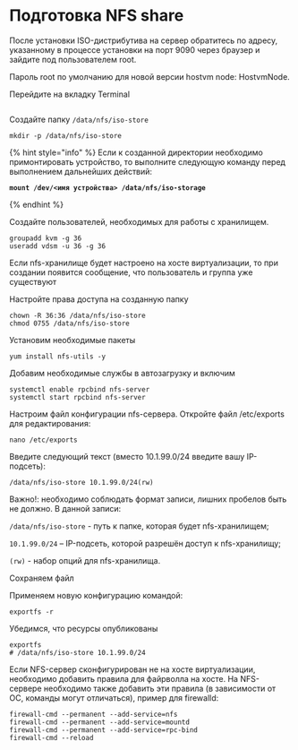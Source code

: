 # Подготовка NFS share

После установки ISO-дистрибутива на сервер обратитесь по адресу, указанному в процессе установки на порт 9090 через браузер и зайдите под пользователем root.

Пароль root по умолчанию для новой версии hostvm node: HostvmNode.

Перейдите на вкладку Terminal

<figure><img src="https://lh4.googleusercontent.com/BMl4fJC6zMi1gz859ER0XyYLohOq94CKjkb91LkcdoFY8C2DxJQ2tNY-HLcjScrLRiecL8bOoV0xaVi6lOloOp9EPbLbOEYSt4nywluPJ0PdYRgQaNokwCxTWk-ux1gfzvzzKATGH4vIU7ckGBA1kvA" alt=""><figcaption></figcaption></figure>

Создайте папку `/data/nfs/iso-store`

```
mkdir -p /data/nfs/iso-store
```

{% hint style="info" %}
Если к созданной директории необходимо примонтировать устройство, то выполните следующую команду перед выполнением дальнейших действий:

<pre><code><strong>mount /dev/&#x3C;имя устройства> /data/nfs/iso-storage
</strong></code></pre>
{% endhint %}



Создайте пользователей, необходимых для работы с хранилищем.

```
groupadd kvm -g 36
useradd vdsm -u 36 -g 36
```

Если nfs-хранилище будет настроено на хосте виртуализации, то при создании появится сообщение, что пользователь и группа уже существуют

Настройте права доступа на созданную папку

```
chown -R 36:36 /data/nfs/iso-store
chmod 0755 /data/nfs/iso-store
```

Установим необходимые пакеты

```
yum install nfs-utils -y
```

Добавим необходимые службы в автозагрузку и включим

```
systemctl enable rpcbind nfs-server
systemctl start rpcbind nfs-server
```

Настроим файл конфигурации nfs-сервера. Откройте файл /etc/exports для редактирования:

```
nano /etc/exports
```

Введите следующий текст (вместо 10.1.99.0/24 введите вашу IP-подсеть):

```
/data/nfs/iso-store 10.1.99.0/24(rw)
```

Важно!: необходимо соблюдать формат записи, лишних пробелов быть не должно. В данной записи:

`/data/nfs/iso-store` - путь к папке, которая будет nfs-хранилищем;

`10.1.99.0/24` – IP-подсеть, которой разрешён доступ к nfs-хранилищу;

`(rw)` - набор опций для nfs-хранилища.

Сохраняем файл

Применяем новую конфигурацию командой:

```
exportfs -r
```

Убедимся, что ресурсы опубликованы

```
exportfs
# /data/nfs/iso-store 10.1.99.0/24
```

Если NFS-сервер сконфигурирован не на хосте виртуализации, необходимо добавить правила для файрволла на хосте. На NFS-сервере необходимо также добавить эти правила (в зависимости от ОС, команды могут отличаться), пример для firewalld:

```
firewall-cmd --permanent --add-service=nfs
firewall-cmd --permanent --add-service=mountd
firewall-cmd --permanent --add-service=rpc-bind
firewall-cmd --reload
```
